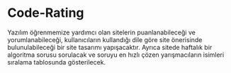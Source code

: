 # Code-Rating
Yazılım öğrenmemize yardımcı olan sitelerin puanlanabileceği ve yorumlanabileceği, kullanıcıların kullandığı dile göre site önerisinde bulunulabileceği bir site tasarımı yapışacaktır. Ayrıca sitede haftalık bir algoritma sorusu sorulacak ve soruyu en hızlı çözen yarışmacıların isimleri sıralama tablosunda gösterilecek.
